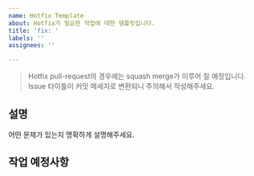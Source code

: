 ```yaml
---
name: Hotfix Template
about: Hotfix가 필요한 작업에 대한 템플릿입니다.
title: 'fix: '
labels: ''
assignees: ''

---
```


> Hotfix pull-request의 경우에는 squash merge가 이루어 질 예정입니다.
> Issue 타이틀이 커밋 메세지로 변환되니 주의해서 작성해주세요.

## 설명
어떤 문제가 있는지 명확하게 설명해주세요.

## 작업 예정사항
